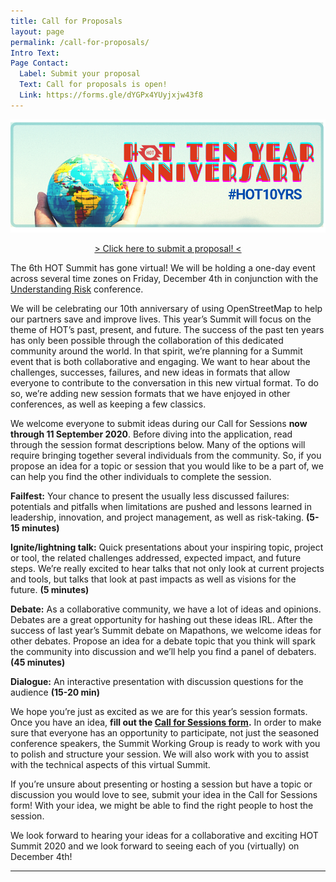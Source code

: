 ```yaml
---
title: Call for Proposals
layout: page
permalink: /call-for-proposals/
Intro Text: 
Page Contact:
  Label: Submit your proposal
  Text: Call for proposals is open!
  Link: https://forms.gle/dYGPx4YUyjxjw43f8
---
```

![2020 Banner](/images/HOT_10_YR_summit_banner.png)

<p style="text-align: center"><a href="https://forms.gle/dYGPx4YUyjxjw43f8">&gt; Click here to submit a proposal! &lt;</a></p>

The 6th HOT Summit has gone virtual! We will be holding a one-day event across several time zones on Friday, December 4th in conjunction with the <a href="https://understandrisk.org/">Understanding Risk</a> conference.

We will be celebrating our 10th anniversary of using OpenStreetMap to help our partners save and improve lives. This year’s Summit will focus on the theme of HOT’s past, present, and future. The success of the past ten years has only been possible through the collaboration of this dedicated community around the world. In that spirit, we’re planning for a Summit event that is both collaborative and engaging. We want to hear about the challenges, successes, failures, and new ideas in formats that allow everyone to contribute to the conversation in this new virtual format. To do so, we’re adding new session formats that we have enjoyed in other conferences, as well as keeping a few classics.

We welcome everyone to submit ideas during our Call for Sessions **now through 11 September 2020**. Before diving into the application, read through the session format descriptions below. Many of the options will require bringing together several individuals from the community. So, if you propose an idea for a topic or session that you would like to be a part of, we can help you find the other individuals to complete the session.

**Failfest:** Your chance to present the usually less discussed failures: potentials and pitfalls when limitations are pushed and lessons learned in leadership, innovation, and project management, as well as risk-taking. **(5-15 minutes)**

**Ignite/lightning talk:** Quick presentations about your inspiring topic, project or tool, the related challenges addressed, expected impact, and future steps. We’re really excited to hear talks that not only look at current projects and tools, but talks that look at past impacts as well as visions for the future. **(5 minutes)**

**Debate:** As a collaborative community, we have a lot of ideas and opinions. Debates are a great opportunity for hashing out these ideas IRL. After the success of last year’s Summit debate on Mapathons, we welcome ideas for other debates. Propose an idea for a debate topic that you think will spark the community into discussion and we’ll help you find a panel of debaters. **(45 minutes)**

**Dialogue:** An interactive presentation with discussion questions for the audience **(15-20 min)**

We hope you’re just as excited as we are for this year’s session formats. Once you have an idea, **fill out the <a href="https://docs.google.com/forms/d/e/1FAIpQLSdCKnNVcKjDA8H6LtwegBbXuLF9lgjgt3ZgT7mTRoOj73hGVg/viewform">Call for Sessions form</a>.** In order to make sure that everyone has an opportunity to participate, not just the seasoned conference speakers, the Summit Working Group is ready to work with you to polish and structure your session. We will also work with you to assist with the technical aspects of this virtual Summit.

If you’re unsure about presenting or hosting a session but have a topic or discussion you would love to see, submit your idea in the Call for Sessions form! With your idea, we might be able to find the right people to host the session.

We look forward to hearing your ideas for a collaborative and exciting HOT Summit 2020 and we look forward to seeing each of you (virtually) on December 4th!

---

